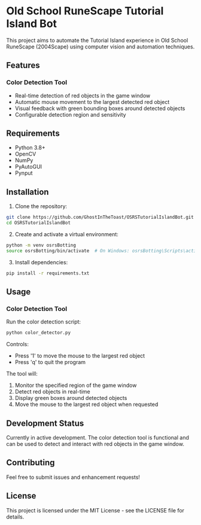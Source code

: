 # Old School RuneScape Tutorial Island Bot

This project aims to automate the Tutorial Island experience in Old School RuneScape (2004Scape) using computer vision and automation techniques.

## Features

### Color Detection Tool
- Real-time detection of red objects in the game window
- Automatic mouse movement to the largest detected red object
- Visual feedback with green bounding boxes around detected objects
- Configurable detection region and sensitivity

## Requirements

- Python 3.8+
- OpenCV
- NumPy
- PyAutoGUI
- Pynput

## Installation

1. Clone the repository:
```bash
git clone https://github.com/GhostInTheToast/OSRSTutorialIslandBot.git
cd OSRSTutorialIslandBot
```

2. Create and activate a virtual environment:
```bash
python -m venv osrsBotting
source osrsBotting/bin/activate  # On Windows: osrsBotting\Scripts\activate
```

3. Install dependencies:
```bash
pip install -r requirements.txt
```

## Usage

### Color Detection Tool
Run the color detection script:
```bash
python color_detector.py
```

Controls:
- Press '1' to move the mouse to the largest red object
- Press 'q' to quit the program

The tool will:
1. Monitor the specified region of the game window
2. Detect red objects in real-time
3. Display green boxes around detected objects
4. Move the mouse to the largest red object when requested

## Development Status

Currently in active development. The color detection tool is functional and can be used to detect and interact with red objects in the game window.

## Contributing

Feel free to submit issues and enhancement requests!

## License

This project is licensed under the MIT License - see the LICENSE file for details. 